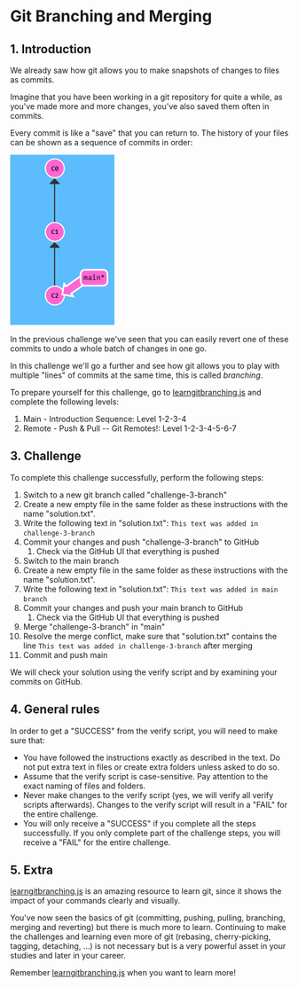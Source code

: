 # Git Branching and Merging

## 1. Introduction

We already saw how git allows you to make snapshots of changes to files as commits.

Imagine that you have been working in a git repository for quite a while, as you've made more and more changes, you've also saved them often in commits.

Every commit is like a "save" that you can return to. The history of your files can be shown as a sequence of commits in order:

<a href="./commit-history.png" target="_blank">
    <img src="./commit-history.png">
</a>

In the previous challenge we've seen that you can easily revert one of these commits to undo a whole batch of changes in one go.

In this challenge we'll go a further and see how git allows you to play with multiple "lines" of commits at the same time, this is called _branching_.

To prepare yourself for this challenge, go to [learngitbranching.js](https://learngitbranching.js.org/) and complete the following levels:

1. Main - Introduction Sequence: Level 1-2-3-4
1. Remote - Push & Pull -- Git Remotes!: Level 1-2-3-4-5-6-7

## 3. Challenge

To complete this challenge successfully, perform the following steps:

1. Switch to a new git branch called "challenge-3-branch"
1. Create a new empty file in the same folder as these instructions with the name "solution.txt".
1. Write the following text in "solution.txt": `This text was added in challenge-3-branch`
1. Commit your changes and push "challenge-3-branch" to GitHub
    1. Check via the GitHub UI that everything is pushed
1. Switch to the main branch
1. Create a new empty file in the same folder as these instructions with the name "solution.txt".
1. Write the following text in "solution.txt": `This text was added in main branch`
1. Commit your changes and push your main branch to GitHub
    1. Check via the GitHub UI that everything is pushed
1. Merge "challenge-3-branch" in "main"
1. Resolve the merge conflict, make sure that "solution.txt" contains the line `This text was added in challenge-3-branch` after merging
1. Commit and push main

We will check your solution using the verify script and by examining your commits on GitHub.

## 4. General rules

In order to get a "SUCCESS" from the verify script, you will need to make sure that:

-   You have followed the instructions exactly as described in the text. Do not put extra text in files or create extra folders unless asked to do so.
-   Assume that the verify script is case-sensitive. Pay attention to the exact naming of files and folders.
-   Never make changes to the verify script (yes, we will verify all verify scripts afterwards). Changes to the verify script will result in a "FAIL" for the entire challenge.
-   You will only receive a "SUCCESS" if you complete all the steps successfully. If you only complete part of the challenge steps, you will receive a "FAIL" for the entire challenge.

## 5. Extra

[learngitbranching.js](https://learngitbranching.js.org/) is an amazing resource to learn git, since it shows the impact of your commands clearly and visually.

You've now seen the basics of git (committing, pushing, pulling, branching, merging and reverting) but there is much more to learn. Continuing to make the challenges and learning even more of git (rebasing, cherry-picking, tagging, detaching, ...) is not necessary but is a very powerful asset in your studies and later in your career.

Remember [learngitbranching.js](https://learngitbranching.js.org/) when you want to learn more!